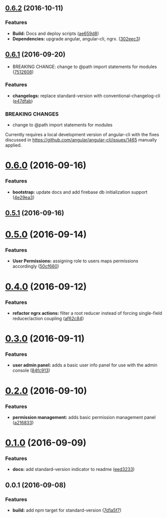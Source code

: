 <a name="0.6.2"></a>
## [0.6.2](https://github.com/ggranum/revector-demo/compare/v0.6.1...v0.6.2) (2016-10-11)


### Features

* **Build:** Docs and deploy scripts ([ae659d8](https://github.com/ggranum/revector-demo/commit/ae659d8))
* **Dependencies:** upgrade angular, angular-cli, ngrx. ([302eec3](https://github.com/ggranum/revector-demo/commit/302eec3))



<a name="0.6.1"></a>
## [0.6.1](https://github.com/ggranum/revector-demo/compare/v0.6.0...v0.6.1) (2016-09-20)


* BREAKING CHANGE: change to @path import statements for modules ([7512608](https://github.com/ggranum/revector-demo/commit/7512608))


### Features

* **changelogs:** replace standard-version with conventional-changelog-cli ([e47dfab](https://github.com/ggranum/revector-demo/commit/e47dfab))


### BREAKING CHANGES

* change to @path import statements for modules

Currently requires a local development version of angular-cli with the
fixes discussed in https://github.com/angular/angular-cli/issues/1465
manually applied.



<a name="0.6.0"></a>
# [0.6.0](https://github.com/ggranum/revector-demo/compare/v0.5.1...v0.6.0) (2016-09-16)


### Features

* **bootstrap:** update docs and add firebase db initialization support ([4e29ea3](https://github.com/ggranum/revector-demo/commit/4e29ea3))



<a name="0.5.1"></a>
## [0.5.1](https://github.com/ggranum/revector-demo/compare/v0.5.0...v0.5.1) (2016-09-16)



<a name="0.5.0"></a>
# [0.5.0](https://github.com/ggranum/revector-demo/compare/v0.4.0...v0.5.0) (2016-09-14)


### Features

* **User Permissions:** assigning role to users maps permissions accordingly ([50cf660](https://github.com/ggranum/revector-demo/commit/50cf660))



<a name="0.4.0"></a>
# [0.4.0](https://github.com/ggranum/revector-demo/compare/v0.3.0...v0.4.0) (2016-09-12)


### Features

* **refactor ngrx actions:** filter a root reducer instead of forcing single-field reducer/action coupling ([af62c84](https://github.com/ggranum/revector-demo/commit/af62c84))



<a name="0.3.0"></a>
# [0.3.0](https://github.com/ggranum/revector-demo/compare/v0.2.0...v0.3.0) (2016-09-11)


### Features

* **user admin panel:** adds a basic user info panel for use with the admin console ([84fc913](https://github.com/ggranum/revector-demo/commit/84fc913))



<a name="0.2.0"></a>
# [0.2.0](https://github.com/ggranum/revector-demo/compare/v0.1.0...v0.2.0) (2016-09-10)


### Features

* **permission management:** adds basic permission management panel ([a216833](https://github.com/ggranum/revector-demo/commit/a216833))



<a name="0.1.0"></a>
# [0.1.0](https://github.com/ggranum/revector-demo/compare/v0.0.1...v0.1.0) (2016-09-09)


### Features

* **docs:** add standard-version indicator to readme ([eed3233](https://github.com/ggranum/revector-demo/commit/eed3233))



<a name="0.0.1"></a>
## 0.0.1 (2016-09-08)


### Features

* **build:** add npm target for standard-version ([7d1a5f7](https://github.com/ggranum/revector-demo/commit/7d1a5f7))
